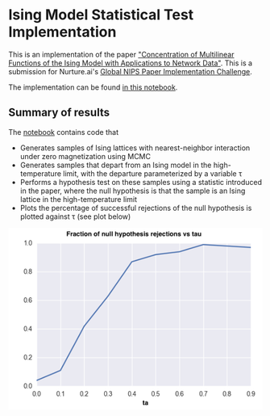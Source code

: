 # Ising Model Statistical Test Implementation

This is an implementation of the paper ["Concentration of Multilinear Functions of the Ising Model with Applications to Network Data"](https://nurture.ai/p/5a328a78-d6ec-46af-b11c-ce81462a13e9). This is a submission for Nurture.ai's [Global NIPS Paper Implementation Challenge](https://nurture.ai/nips-challenge).

The implementation can be found [in this notebook](https://github.com/marianneke/ising/blob/master/NIPS_Ising.ipynb).

## Summary of results

The [notebook](https://github.com/marianneke/ising/blob/master/NIPS_Ising.ipynb) contains code that
- Generates samples of Ising lattices with nearest-neighbor interaction under zero magnetization using MCMC
- Generates samples that depart from an Ising model in the high-temperature limit, with the departure parameterized by a variable &tau;
- Performs a hypothesis test on these samples using a statistic introduced in the paper, where the null hypothesis is that the sample is an Ising lattice in the high-temperature limit
- Plots the percentage of successful rejections of the null hypothesis is plotted against &tau; (see plot below)

<img src="images/percentage_null_hypothesis_rejections.png" alt="Percentage null hypothesis rejections"/>
